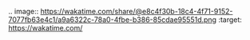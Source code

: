 .. image:: https://wakatime.com/share/@e8c4f30b-18c4-4f71-9152-7077fb63e4c1/a9a6322c-78a0-4fbe-b386-85cdae95551d.png
    :target: https://wakatime.com/

